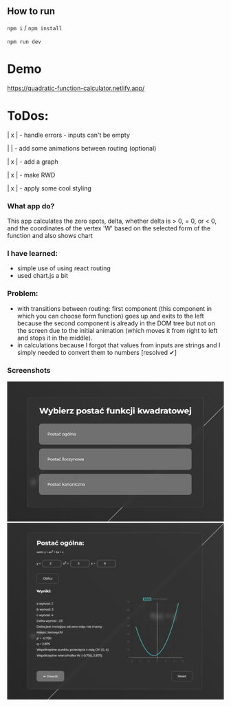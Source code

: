 ## How to run

`npm i` / `npm install`

`npm run dev`

# Demo

https://quadratic-function-calculator.netlify.app/



# ToDos:

| x | - handle errors - inputs can't be empty

| | - add some animations between routing (optional)

| x | - add a graph

| x | - make RWD

| x | - apply some cool styling

### What app do?

This app calculates the zero spots, delta, whether delta is > 0, = 0, or < 0, and the coordinates of the vertex 'W' based on the selected form of the function and also shows chart

### I have learned:

- simple use of using react routing
- used chart.js a bit 

### Problem:

- with transitions between routing: first component (this component in which you can choose form function) goes up and exits to the left because the second component is already in the DOM tree but not on the screen due to the initial animation (which moves it from right to left and stops it in the middle).
- in calculations because I forgot that values from inputs are strings and I simply needed to convert them to numbers [resolved ✔]

### Screenshots

![quadratic-function-calculator](./public/main-page.png)
![quadratic-function-calculator](./public/next-slide.png)

